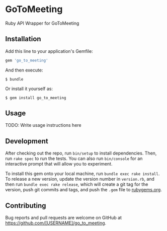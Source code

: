 # GoToMeeting

Ruby API Wrapper for GoToMeeting

## Installation

Add this line to your application's Gemfile:

```ruby
gem 'go_to_meeting'
```

And then execute:

    $ bundle

Or install it yourself as:

    $ gem install go_to_meeting

## Usage

TODO: Write usage instructions here

## Development

After checking out the repo, run `bin/setup` to install dependencies. Then, run `rake spec` to run the tests. You can also run `bin/console` for an interactive prompt that will allow you to experiment.

To install this gem onto your local machine, run `bundle exec rake install`. To release a new version, update the version number in `version.rb`, and then run `bundle exec rake release`, which will create a git tag for the version, push git commits and tags, and push the `.gem` file to [rubygems.org](https://rubygems.org).

## Contributing

Bug reports and pull requests are welcome on GitHub at https://github.com/[USERNAME]/go_to_meeting.
